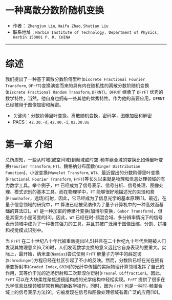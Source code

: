 # 一种离散分数阶随机变换
* 作者： `Zhengjun Liu`, `Haifa Zhao`, `Shutian Liu`
* 联系地址：`Harbin Institute of Technology, Department of Physics, Harbin 150001 P. R. CHINA`

---

# 综述
我们提出了一种基于离散分数阶傅里叶(`Discrete Fractional Fourier Transform`, `DFrFT`)变换演变而来的具有内在随机性的离散分数阶随机变换(`Discrete Fractional Random Transform`, `DFRNT`)。`DFRNT` 继承了 `DFrFT` 优秀的数学特性，当然，他自身也拥有一些其他的优秀特性。作为他的首要应用，`DFRNT` 已经被用于图像加密和解密。

* 关键词：分数阶傅里叶变换，离散随机变换，密码学，图像加密和解密
* PACS：`42.30.-d`, `42.40.-i`, `02.30.Uu`

# 第一章 介绍
总所周知，一些从时域(或空间域)到频域或时空-频率组合域的变换比如傅里叶变换(`Fourier Transform`, `FT`)、魏格纳分布函数(`Winger Distribution Function`)、小波变换(`Wavelet Transform`, `WT`)、最近提出的分数阶傅里叶变换(`Fractional Fourier Transform`, `FrFT`)等长久以来就是物理和信息处理领域的有力数学工具。举个例子，`FT` 已经成为了信号表示、信号分析、信号处理、图像处理、模式识别的基本工具。而在物理学中，`FT` 能够很好地描述光的夫琅和费(`Fraunhofer`，远场)衍射，因此，它已经成为了信息光学的基本原理[1]。最近，在量子信息领域的研究中，`FT` 算法已经被采纳作为了量子计算机中的一种高效而基础的算法[2]。`WT` 是一种加窗的傅里叶变换(加博尔变换，`Gabor Transform`)，但是其窗大小是可变的[3]。因此，`WT` 已经在时-频混合域、多分辨率情况下的信号表示领域中成为了一种极其强力的工具，并且其被广泛用于图像压缩、分割、拼接和视觉模式识别中。

当 `FrFT` 在二十世纪八十年代被重新提出[4,5]并且在二十世纪九十年代后期被人们发现其物理意义[6,7,8]时，人们发现数学变换的意义远比它自身表现的要重大。实际上，最开始，纳米亚(`Namias`)尝试使用 `FrFT` 解量子力学中的薛定谔(`Schrodinger`)方程已经在社区引起了不小的反映。然而，分数阶已经在光在拥有渐变折射率(`Graded Index`, `GRIN`)的光纤中传播的实际物理计算领域发挥了自己的作用，其等价于光的近场衍射和二次菲涅尔衍射(`Fresnel Diffraction`)。因此，`FrFT` 可以在大块柔性聚焦透镜组构成的光学结构中轻松实现。`FrFT` 提供了很多在光学信息处理领域非常有用的新数学操作。同时，因为 `FrFT` 也是一种时-频混合域上的信号表示方法[9]，它被发现在信号和图像处理领域有着广泛的应用[10]。
